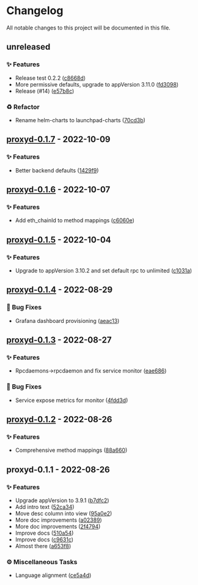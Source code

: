 # Changelog

All notable changes to this project will be documented in this file.

## unreleased

### <!-- 0 -->✨ Features

- Release test 0.2.2 ([c8668d](https://github.com/graphops/launchpad-charts/commit/c8668d96b108f74815bf05b2d3b823ee711c68ec))
- More permissive defaults, upgrade to appVersion 3.11.0 ([fd3098](https://github.com/graphops/launchpad-charts/commit/fd3098e75ea7310ea599f4a896bdd86ab9b0cd3f))
- Release (#14) ([e57b8c](https://github.com/graphops/launchpad-charts/commit/e57b8cefacee381173332eacb52c4ce496eb886a))

### <!-- 2 -->♻️ Refactor

- Rename helm-charts to launchpad-charts ([70cd3b](https://github.com/graphops/launchpad-charts/commit/70cd3b7aed214e314ec0534bf845d687efab41d8))

## [proxyd-0.1.7](https://github.com/graphops/launchpad-charts/compare/proxyd-0.1.6...proxyd-0.1.7) - 2022-10-09

### <!-- 0 -->✨ Features

- Better backend defaults ([1429f9](https://github.com/graphops/launchpad-charts/commit/1429f99ee9a5b7f724fa12b5c6b9915f42eddbaa))

## [proxyd-0.1.6](https://github.com/graphops/launchpad-charts/compare/proxyd-0.1.5...proxyd-0.1.6) - 2022-10-07

### <!-- 0 -->✨ Features

- Add eth_chainId to method mappings ([c6060e](https://github.com/graphops/launchpad-charts/commit/c6060ed723c382c541465bc20edfe2a1d444f013))

## [proxyd-0.1.5](https://github.com/graphops/launchpad-charts/compare/proxyd-0.1.4...proxyd-0.1.5) - 2022-10-04

### <!-- 0 -->✨ Features

- Upgrade to appVersion 3.10.2 and set default rpc to unlimited ([c1031a](https://github.com/graphops/launchpad-charts/commit/c1031ad1b9b643a0d584e1f2b0be0111da1297da))

## [proxyd-0.1.4](https://github.com/graphops/launchpad-charts/compare/proxyd-0.1.3...proxyd-0.1.4) - 2022-08-29

### <!-- 1 -->🐛 Bug Fixes

- Grafana dashboard provisioning ([aeac13](https://github.com/graphops/launchpad-charts/commit/aeac13e1cc1b0240155aed28c3db1150d37d8308))

## [proxyd-0.1.3](https://github.com/graphops/launchpad-charts/compare/proxyd-0.1.2...proxyd-0.1.3) - 2022-08-27

### <!-- 0 -->✨ Features

- Rpcdaemons->rpcdaemon and fix service monitor ([eae686](https://github.com/graphops/launchpad-charts/commit/eae6869bf95b23faa1d8ba11c78f539260d81590))

### <!-- 1 -->🐛 Bug Fixes

- Service expose metrics for monitor ([4fdd3d](https://github.com/graphops/launchpad-charts/commit/4fdd3d0d0a5b12a8d93521425fda4d7c783b229e))

## [proxyd-0.1.2](https://github.com/graphops/launchpad-charts/compare/proxyd-0.1.1...proxyd-0.1.2) - 2022-08-26

### <!-- 0 -->✨ Features

- Comprehensive method mappings ([88a660](https://github.com/graphops/launchpad-charts/commit/88a6608d8d5f33d94535ed4df443b83a05926542))

## proxyd-0.1.1 - 2022-08-26

### <!-- 0 -->✨ Features

- Upgrade appVersion to 3.9.1 ([b7dfc2](https://github.com/graphops/launchpad-charts/commit/b7dfc2877efb168aa83430760027380ba85963b1))
- Add intro text ([52ca34](https://github.com/graphops/launchpad-charts/commit/52ca34ab063c1cbd229a3218939f999d34b313c5))
- Move desc column into view ([95a0e2](https://github.com/graphops/launchpad-charts/commit/95a0e2cdebb5904d1992641c0c20b60eca14d966))
- More doc improvements ([a02389](https://github.com/graphops/launchpad-charts/commit/a023899b38734e2b785c49ce1fe53ccc10a741da))
- More doc improvements ([2f4794](https://github.com/graphops/launchpad-charts/commit/2f4794c5f0d52affca669d1b5c359f93bd024f36))
- Improve docs ([510a54](https://github.com/graphops/launchpad-charts/commit/510a54e1ba694900f6daa6f499f5717c17e0a80f))
- Improve docs ([c9631c](https://github.com/graphops/launchpad-charts/commit/c9631c5aff0097897ff356efb622ee21b6de7b00))
- Almost there ([a653f8](https://github.com/graphops/launchpad-charts/commit/a653f801d2a483cde97240128e73037bc536be3a))

### <!-- 7 -->⚙️ Miscellaneous Tasks

- Language alignment ([ce5a4d](https://github.com/graphops/launchpad-charts/commit/ce5a4d3471ce4d64c8f617321e544c6134a1ca80))


